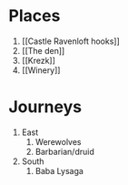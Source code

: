# Places

1. [[Castle Ravenloft hooks]]
2. [[The den]]
3. [[Krezk]]
4. [[Winery]]

# Journeys
1. East
	1. Werewolves
	2. Barbarian/druid
2. South
	1. Baba Lysaga